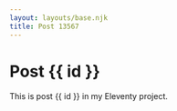 ```yaml
---
layout: layouts/base.njk
title: Post 13567
---
```


# Post {{ id }}

This is post {{ id }} in my Eleventy project.
